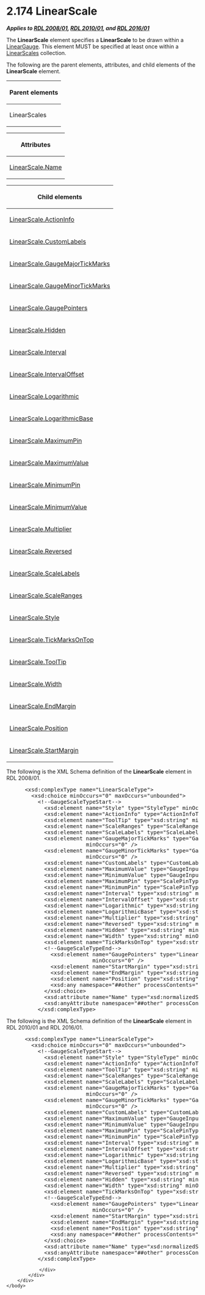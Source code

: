 <html dir="LTR" xmlns:mshelp="http://msdn.microsoft.com/mshelp" xmlns:ddue="http://ddue.schemas.microsoft.com/authoring/2003/5" xmlns:xlink="http://www.w3.org/1999/xlink" xmlns:tool="http://www.microsoft.com/tooltip">
    <head>
        <meta http-equiv="Content-Type" content="text/html; CHARSET=utf-8"></meta>
        <meta name="save" content="history"></meta>
        <title>2.174 LinearScale</title>
        <xml>
            <mshelp:toctitle title="2.174 LinearScale"></mshelp:toctitle>
            <mshelp:rltitle title="[MS-RDL]: LinearScale"></mshelp:rltitle>
            <mshelp:keyword index="A" term="744f8b40-7ad5-4652-94a1-76ae5df59389"></mshelp:keyword>
            <mshelp:attr name="DCSext.ContentType" value="open specification"></mshelp:attr>
            <mshelp:attr name="AssetID" value="744f8b40-7ad5-4652-94a1-76ae5df59389"></mshelp:attr>
            <mshelp:attr name="TopicType" value="kbRef"></mshelp:attr>
            <mshelp:attr name="DCSext.Title" value="[MS-RDL]: LinearScale" />
        </xml>
    </head>
    <body>
        <div id="header">
            <h1 class="heading">2.174 LinearScale</h1>
        </div>
        <div id="mainSection">
            <div id="mainBody">
                <div id="allHistory" class="saveHistory"></div>
                <div id="sectionSection0" class="section" name="collapseableSection">
                    

<p><b><i>Applies to </i></b><a href="1e855f94-4617-47e4-b89e-0856c6cb420f.html"><b><i>RDL 2008/01</i></b></a><b><i>,
</i></b><a href="3428e690-a348-4ec7-8a6a-8efb42d2cdee.html"><b><i>RDL 2010/01</i></b></a><b><i>,
and </i></b><a href="52ce3983-2bfc-4e72-9359-42aaf5fe4509.html"><b><i>RDL 2016/01</i></b></a></p>

<p>The <b>LinearScale</b> element specifies a <b>LinearScale</b>
to be drawn within a <a href="021b569b-07ae-462a-ac62-d3ab51f183f5.html">LinearGauge</a>.
This element MUST be specified at least once within a <a href="764e7510-7986-4d7c-97da-d2fc64c8d40e.html">LinearScales</a> collection.</p>

<p>The following are the parent elements, attributes, and child
elements of the <b>LinearScale</b> element.</p>

<table>
 <thead>
  <tr>
   <th>
   <p>Parent elements</p>
   </th>
  </tr>
 </thead>
 <tr>
  <td>
  <p>LinearScales</p>
  </td>
 </tr>
</table>

<p> </p>

<table>
 <thead>
  <tr>
   <th>
   <p>Attributes</p>
   </th>
  </tr>
 </thead>
 <tr>
  <td>
  <p><a href="a8682ad3-58e8-4bde-8b5d-63a140828371.html">LinearScale.Name</a></p>
  </td>
 </tr>
</table>

<p> </p>

<table>
 <thead>
  <tr>
   <th>
   <p>Child elements</p>
   </th>
  </tr>
 </thead>
 <tr>
  <td>
  <p><a href="12c9a600-2753-4b84-ab30-1412b37aef33.html">LinearScale.ActionInfo</a></p>
  </td>
 </tr>
 <tr>
  <td>
  <p><a href="9b3f7783-eba5-4c1a-bce1-1d41803fb998.html">LinearScale.CustomLabels</a></p>
  </td>
 </tr>
 <tr>
  <td>
  <p><a href="63843883-73db-4620-a274-cb279078e7eb.html">LinearScale.GaugeMajorTickMarks</a></p>
  </td>
 </tr>
 <tr>
  <td>
  <p><a href="7159b45a-81a4-47d6-abf7-fe377c4eb585.html">LinearScale.GaugeMinorTickMarks</a></p>
  </td>
 </tr>
 <tr>
  <td>
  <p><a href="964897ce-f33f-4984-9dba-370460b51213.html">LinearScale.GaugePointers</a></p>
  </td>
 </tr>
 <tr>
  <td>
  <p><a href="a5c2035f-9292-4220-a88f-0ced0210c2d4.html">LinearScale.Hidden</a></p>
  </td>
 </tr>
 <tr>
  <td>
  <p><a href="9ebb2a88-41fa-49ad-b0e0-2d31608fd50e.html">LinearScale.Interval</a></p>
  </td>
 </tr>
 <tr>
  <td>
  <p><a href="695cb1e7-ab91-4561-ba41-a8e145cf76b5.html">LinearScale.IntervalOffset</a></p>
  </td>
 </tr>
 <tr>
  <td>
  <p><a href="9080b76d-cee7-4ca2-ab6b-8c56d1041964.html">LinearScale.Logarithmic</a></p>
  </td>
 </tr>
 <tr>
  <td>
  <p><a href="2704cf45-fbf8-4172-8345-c6f36d68300d.html">LinearScale.LogarithmicBase</a></p>
  </td>
 </tr>
 <tr>
  <td>
  <p><a href="27402a6d-e319-44c1-903d-209a3fff6ecb.html">LinearScale.MaximumPin</a></p>
  </td>
 </tr>
 <tr>
  <td>
  <p><a href="38b5bf49-e57f-4a2a-96b8-70d812cdc626.html">LinearScale.MaximumValue</a></p>
  </td>
 </tr>
 <tr>
  <td>
  <p><a href="1148a0a2-3339-4474-8655-1242555e7bc1.html">LinearScale.MinimumPin</a></p>
  </td>
 </tr>
 <tr>
  <td>
  <p><a href="5ae0798c-ca89-4043-ae60-eaf4a7051111.html">LinearScale.MinimumValue</a></p>
  </td>
 </tr>
 <tr>
  <td>
  <p><a href="746d18b9-a681-4378-8bf2-5eae9adc6539.html">LinearScale.Multiplier</a></p>
  </td>
 </tr>
 <tr>
  <td>
  <p><a href="c4572e42-5aca-4082-80da-a270d905a861.html">LinearScale.Reversed</a></p>
  </td>
 </tr>
 <tr>
  <td>
  <p><a href="54e38caf-89db-4284-9092-206341874b6b.html">LinearScale.ScaleLabels</a></p>
  </td>
 </tr>
 <tr>
  <td>
  <p><a href="172f214a-3849-4fa5-955e-378763ab9224.html">LinearScale.ScaleRanges</a></p>
  </td>
 </tr>
 <tr>
  <td>
  <p><a href="a019478b-acd4-4e70-8a13-1520de8e13d0.html">LinearScale.Style</a></p>
  </td>
 </tr>
 <tr>
  <td>
  <p><a href="91f2ed04-d531-4381-a97b-43583e68bb36.html">LinearScale.TickMarksOnTop</a></p>
  </td>
 </tr>
 <tr>
  <td>
  <p><a href="82fae3da-5070-4fe3-8eee-192e46cc04c6.html">LinearScale.ToolTip</a></p>
  </td>
 </tr>
 <tr>
  <td>
  <p><a href="86ae89f2-19ca-4842-b5d3-f30177eb14e8.html">LinearScale.Width</a></p>
  </td>
 </tr>
 <tr>
  <td>
  <p><a href="db800e17-bba8-421f-aa45-0ac06c1d9ee3.html">LinearScale.EndMargin</a></p>
  </td>
 </tr>
 <tr>
  <td>
  <p><a href="e2242cd0-2335-41a4-9ec4-f28fbb534a08.html">LinearScale.Position</a></p>
  </td>
 </tr>
 <tr>
  <td>
  <p><a href="21aedbb3-0877-4d1f-aba5-f7032805830a.html">LinearScale.StartMargin</a></p>
  </td>
 </tr>
</table>

<p>The following is the XML Schema definition of the <b>LinearScale</b>
element in RDL 2008/01.</p>

<dl>
<dd>
<div><pre> &lt;xsd:complexType name=&quot;LinearScaleType&quot;&gt;
   &lt;xsd:choice minOccurs=&quot;0&quot; maxOccurs=&quot;unbounded&quot;&gt;
     &lt;!--GaugeScaleTypeStart--&gt;
       &lt;xsd:element name=&quot;Style&quot; type=&quot;StyleType&quot; minOccurs=&quot;0&quot; /&gt;
       &lt;xsd:element name=&quot;ActionInfo&quot; type=&quot;ActionInfoType&quot; minOccurs=&quot;0&quot; /&gt;
       &lt;xsd:element name=&quot;ToolTip&quot; type=&quot;xsd:string&quot; minOccurs=&quot;0&quot; /&gt;
       &lt;xsd:element name=&quot;ScaleRanges&quot; type=&quot;ScaleRangesType&quot; minOccurs=&quot;0&quot; /&gt;
       &lt;xsd:element name=&quot;ScaleLabels&quot; type=&quot;ScaleLabelsType&quot; minOccurs=&quot;0&quot; /&gt;
       &lt;xsd:element name=&quot;GaugeMajorTickMarks&quot; type=&quot;GaugeTickMarksType&quot; 
                    minOccurs=&quot;0&quot; /&gt;
       &lt;xsd:element name=&quot;GaugeMinorTickMarks&quot; type=&quot;GaugeTickMarksType&quot; 
                    minOccurs=&quot;0&quot; /&gt;
       &lt;xsd:element name=&quot;CustomLabels&quot; type=&quot;CustomLabelsType&quot; minOccurs=&quot;0&quot; /&gt;
       &lt;xsd:element name=&quot;MaximumValue&quot; type=&quot;GaugeInputValueType&quot; minOccurs=&quot;0&quot; /&gt;
       &lt;xsd:element name=&quot;MinimumValue&quot; type=&quot;GaugeInputValueType&quot; minOccurs=&quot;0&quot; /&gt;
       &lt;xsd:element name=&quot;MaximumPin&quot; type=&quot;ScalePinType&quot; minOccurs=&quot;0&quot; /&gt;
       &lt;xsd:element name=&quot;MinimumPin&quot; type=&quot;ScalePinType&quot; minOccurs=&quot;0&quot; /&gt;
       &lt;xsd:element name=&quot;Interval&quot; type=&quot;xsd:string&quot; minOccurs=&quot;0&quot; /&gt;
       &lt;xsd:element name=&quot;IntervalOffset&quot; type=&quot;xsd:string&quot; minOccurs=&quot;0&quot; /&gt;
       &lt;xsd:element name=&quot;Logarithmic&quot; type=&quot;xsd:string&quot; minOccurs=&quot;0&quot; /&gt;
       &lt;xsd:element name=&quot;LogarithmicBase&quot; type=&quot;xsd:string&quot; minOccurs=&quot;0&quot; /&gt;
       &lt;xsd:element name=&quot;Multiplier&quot; type=&quot;xsd:string&quot; minOccurs=&quot;0&quot; /&gt;
       &lt;xsd:element name=&quot;Reversed&quot; type=&quot;xsd:string&quot; minOccurs=&quot;0&quot; /&gt;
       &lt;xsd:element name=&quot;Hidden&quot; type=&quot;xsd:string&quot; minOccurs=&quot;0&quot; /&gt;
       &lt;xsd:element name=&quot;Width&quot; type=&quot;xsd:string&quot; minOccurs=&quot;0&quot; /&gt;
       &lt;xsd:element name=&quot;TickMarksOnTop&quot; type=&quot;xsd:string&quot; minOccurs=&quot;0&quot; /&gt;
       &lt;!--GaugeScaleTypeEnd--&gt;
         &lt;xsd:element name=&quot;GaugePointers&quot; type=&quot;LinearPointersType&quot; 
                      minOccurs=&quot;0&quot; /&gt;
         &lt;xsd:element name=&quot;StartMargin&quot; type=&quot;xsd:string&quot; minOccurs=&quot;0&quot; /&gt;
         &lt;xsd:element name=&quot;EndMargin&quot; type=&quot;xsd:string&quot; minOccurs=&quot;0&quot; /&gt;
         &lt;xsd:element name=&quot;Position&quot; type=&quot;xsd:string&quot; minOccurs=&quot;0&quot; /&gt;
         &lt;xsd:any namespace=&quot;##other&quot; processContents=&quot;skip&quot; /&gt;
       &lt;/xsd:choice&gt;
       &lt;xsd:attribute name=&quot;Name&quot; type=&quot;xsd:normalizedString&quot; use=&quot;required&quot; /&gt;
       &lt;xsd:anyAttribute namespace=&quot;##other&quot; processContents=&quot;skip&quot; /&gt;
     &lt;/xsd:complexType&gt;
</pre></div>
</dd></dl>

<p>The following is the XML Schema definition of the <b>LinearScale</b>
element in RDL 2010/01 and RDL 2016/01.</p>

<dl>
<dd>
<div><pre> &lt;xsd:complexType name=&quot;LinearScaleType&quot;&gt;
   &lt;xsd:choice minOccurs=&quot;0&quot; maxOccurs=&quot;unbounded&quot;&gt;
     &lt;!--GaugeScaleTypeStart--&gt;
       &lt;xsd:element name=&quot;Style&quot; type=&quot;StyleType&quot; minOccurs=&quot;0&quot; /&gt;
       &lt;xsd:element name=&quot;ActionInfo&quot; type=&quot;ActionInfoType&quot; minOccurs=&quot;0&quot; /&gt;
       &lt;xsd:element name=&quot;ToolTip&quot; type=&quot;xsd:string&quot; minOccurs=&quot;0&quot; /&gt;
       &lt;xsd:element name=&quot;ScaleRanges&quot; type=&quot;ScaleRangesType&quot; minOccurs=&quot;0&quot; /&gt;
       &lt;xsd:element name=&quot;ScaleLabels&quot; type=&quot;ScaleLabelsType&quot; minOccurs=&quot;0&quot; /&gt;
       &lt;xsd:element name=&quot;GaugeMajorTickMarks&quot; type=&quot;GaugeTickMarksType&quot; 
                    minOccurs=&quot;0&quot; /&gt;
       &lt;xsd:element name=&quot;GaugeMinorTickMarks&quot; type=&quot;GaugeTickMarksType&quot; 
                    minOccurs=&quot;0&quot; /&gt;
       &lt;xsd:element name=&quot;CustomLabels&quot; type=&quot;CustomLabelsType&quot; minOccurs=&quot;0&quot; /&gt;
       &lt;xsd:element name=&quot;MaximumValue&quot; type=&quot;GaugeInputValueType&quot; minOccurs=&quot;0&quot; /&gt;
       &lt;xsd:element name=&quot;MinimumValue&quot; type=&quot;GaugeInputValueType&quot; minOccurs=&quot;0&quot; /&gt;
       &lt;xsd:element name=&quot;MaximumPin&quot; type=&quot;ScalePinType&quot; minOccurs=&quot;0&quot; /&gt;
       &lt;xsd:element name=&quot;MinimumPin&quot; type=&quot;ScalePinType&quot; minOccurs=&quot;0&quot; /&gt;
       &lt;xsd:element name=&quot;Interval&quot; type=&quot;xsd:string&quot; minOccurs=&quot;0&quot; /&gt;
       &lt;xsd:element name=&quot;IntervalOffset&quot; type=&quot;xsd:string&quot; minOccurs=&quot;0&quot; /&gt;
       &lt;xsd:element name=&quot;Logarithmic&quot; type=&quot;xsd:string&quot; minOccurs=&quot;0&quot; /&gt;
       &lt;xsd:element name=&quot;LogarithmicBase&quot; type=&quot;xsd:string&quot; minOccurs=&quot;0&quot; /&gt;
       &lt;xsd:element name=&quot;Multiplier&quot; type=&quot;xsd:string&quot; minOccurs=&quot;0&quot; /&gt;
       &lt;xsd:element name=&quot;Reversed&quot; type=&quot;xsd:string&quot; minOccurs=&quot;0&quot; /&gt;
       &lt;xsd:element name=&quot;Hidden&quot; type=&quot;xsd:string&quot; minOccurs=&quot;0&quot; /&gt;
       &lt;xsd:element name=&quot;Width&quot; type=&quot;xsd:string&quot; minOccurs=&quot;0&quot; /&gt;
       &lt;xsd:element name=&quot;TickMarksOnTop&quot; type=&quot;xsd:string&quot; minOccurs=&quot;0&quot; /&gt;
       &lt;!--GaugeScaleTypeEnd--&gt;
         &lt;xsd:element name=&quot;GaugePointers&quot; type=&quot;LinearPointersType&quot; 
                      minOccurs=&quot;0&quot; /&gt;
         &lt;xsd:element name=&quot;StartMargin&quot; type=&quot;xsd:string&quot; minOccurs=&quot;0&quot; /&gt;
         &lt;xsd:element name=&quot;EndMargin&quot; type=&quot;xsd:string&quot; minOccurs=&quot;0&quot; /&gt;
         &lt;xsd:element name=&quot;Position&quot; type=&quot;xsd:string&quot; minOccurs=&quot;0&quot; /&gt;
         &lt;xsd:any namespace=&quot;##other&quot; processContents=&quot;lax&quot; /&gt;
       &lt;/xsd:choice&gt;
       &lt;xsd:attribute name=&quot;Name&quot; type=&quot;xsd:normalizedString&quot; use=&quot;required&quot; /&gt;
       &lt;xsd:anyAttribute namespace=&quot;##other&quot; processContents=&quot;lax&quot; /&gt;
     &lt;/xsd:complexType&gt;
</pre></div>
</dd></dl>


                </div>
            </div>
        </div>
    </body>
</html>